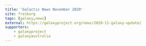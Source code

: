 ```yaml
---
title: 'Galactic News November 2020'
site: freiburg
tags: [galaxy,news]
external: https://galaxyproject.org/news/2020-11-galaxy-update/
supporters:
    - galaxyproject
    - galaxyaustralia
---
```

